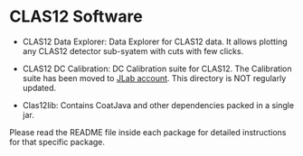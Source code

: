 CLAS12 Software
=================

- CLAS12 Data Explorer: Data Explorer for CLAS12 data. It allows plotting any CLAS12 detector sub-syatem with cuts with few clicks.
- CLAS12 DC Calibration: DC Calibration suite for CLAS12. The Calibration suite has been moved to [JLab account](https://github.com/JeffersonLab/clas12calibration-dc). This directory is NOT regularly updated.

- Clas12lib: Contains CoatJava and other dependencies packed in a single jar.

Please read the README file inside each package for detailed instructions for that specific package.

